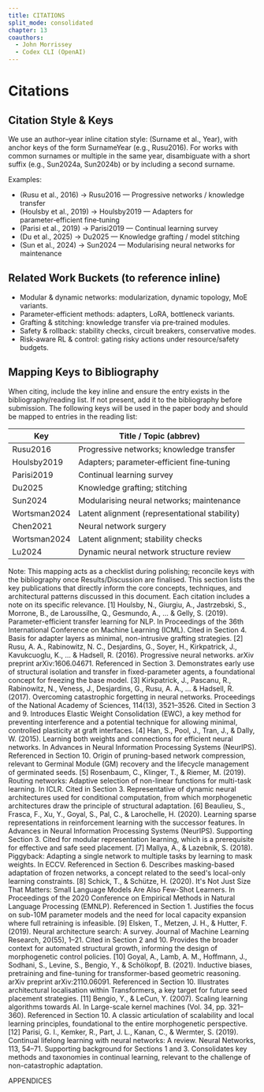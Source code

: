 ```yaml
---
title: CITATIONS
split_mode: consolidated
chapter: 13
coauthors:
  - John Morrissey
  - Codex CLI (OpenAI)
---
```


# Citations

## Citation Style & Keys
We use an author–year inline citation style: (Surname et al., Year), with anchor keys of the form SurnameYear (e.g., Rusu2016). For works with common surnames or multiple in the same year, disambiguate with a short suffix (e.g., Sun2024a, Sun2024b) or by including a second surname.

Examples:
- (Rusu et al., 2016) → Rusu2016 — Progressive networks / knowledge transfer
- (Houlsby et al., 2019) → Houlsby2019 — Adapters for parameter‑efficient fine‑tuning
- (Parisi et al., 2019) → Parisi2019 — Continual learning survey
- (Du et al., 2025) → Du2025 — Knowledge grafting / model stitching
- (Sun et al., 2024) → Sun2024 — Modularising neural networks for maintenance

## Related Work Buckets (to reference inline)
- Modular & dynamic networks: modularization, dynamic topology, MoE variants.
- Parameter‑efficient methods: adapters, LoRA, bottleneck variants.
- Grafting & stitching: knowledge transfer via pre‑trained modules.
- Safety & rollback: stability checks, circuit breakers, conservative modes.
- Risk‑aware RL & control: gating risky actions under resource/safety budgets.

## Mapping Keys to Bibliography
When citing, include the key inline and ensure the entry exists in the bibliography/reading list. If not present, add it to the bibliography before submission. The following keys will be used in the paper body and should be mapped to entries in the reading list:

| Key         | Title / Topic (abbrev)                          |
|-------------|--------------------------------------------------|
| Rusu2016    | Progressive networks; knowledge transfer        |
| Houlsby2019 | Adapters; parameter‑efficient fine‑tuning       |
| Parisi2019  | Continual learning survey                       |
| Du2025      | Knowledge grafting; stitching                   |
| Sun2024     | Modularising neural networks; maintenance       |
| Wortsman2024| Latent alignment (representational stability)   |
| Chen2021    | Neural network surgery                          |
| Wortsman2024| Latent alignment; stability checks              |
| Lu2024      | Dynamic neural network structure review         |

Note: This mapping acts as a checklist during polishing; reconcile keys with the bibliography once Results/Discussion are finalised.
This section lists the key publications that directly inform the core concepts, techniques, and architectural patterns discussed in this document. Each citation includes a note on its specific relevance.
[1] Houlsby, N., Giurgiu, A., Jastrzebski, S., Morrone, B., de Laroussilhe, Q., Gesmundo, A., ... & Gelly, S. (2019). Parameter-efficient transfer learning for NLP. In Proceedings of the 36th International Conference on Machine Learning (ICML).
Cited in Section 4. Basis for adapter layers as minimal, non-intrusive grafting strategies.
[2] Rusu, A. A., Rabinowitz, N. C., Desjardins, G., Soyer, H., Kirkpatrick, J., Kavukcuoglu, K., ... & Hadsell, R. (2016). Progressive neural networks. arXiv preprint arXiv:1606.04671.
Referenced in Section 3. Demonstrates early use of structural isolation and transfer in fixed-parameter agents, a foundational concept for freezing the base model.
[3] Kirkpatrick, J., Pascanu, R., Rabinowitz, N., Veness, J., Desjardins, G., Rusu, A. A., ... & Hadsell, R. (2017). Overcoming catastrophic forgetting in neural networks. Proceedings of the National Academy of Sciences, 114(13), 3521–3526.
Cited in Section 3 and 9. Introduces Elastic Weight Consolidation (EWC), a key method for preventing interference and a potential technique for allowing minimal, controlled plasticity at graft interfaces.
[4] Han, S., Pool, J., Tran, J., & Dally, W. (2015). Learning both weights and connections for efficient neural networks. In Advances in Neural Information Processing Systems (NeurIPS).
Referenced in Section 10. Origin of pruning-based network compression, relevant to Germinal Module (GM) recovery and the lifecycle management of germinated seeds.
[5] Rosenbaum, C., Klinger, T., & Riemer, M. (2019). Routing networks: Adaptive selection of non-linear functions for multi-task learning. In ICLR.
Cited in Section 3. Representative of dynamic neural architectures used for conditional computation, from which morphogenetic architectures draw the principle of structural adaptation.
[6] Beaulieu, S., Frasca, F., Xu, Y., Goyal, S., Pal, C., & Larochelle, H. (2020). Learning sparse representations in reinforcement learning with the successor features. In Advances in Neural Information Processing Systems (NeurIPS).
Supporting Section 3. Cited for modular representation learning, which is a prerequisite for effective and safe seed placement.
[7] Mallya, A., & Lazebnik, S. (2018). Piggyback: Adapting a single network to multiple tasks by learning to mask weights. In ECCV.
Referenced in Section 6. Describes masking-based adaptation of frozen networks, a concept related to the seed's local-only learning constraints.
[8] Schick, T., & Schütze, H. (2020). It's Not Just Size That Matters: Small Language Models Are Also Few-Shot Learners. In Proceedings of the 2020 Conference on Empirical Methods in Natural Language Processing (EMNLP).
Referenced in Section 1. Justifies the focus on sub-10M parameter models and the need for local capacity expansion where full retraining is infeasible.
[9] Elsken, T., Metzen, J. H., & Hutter, F. (2019). Neural architecture search: A survey. Journal of Machine Learning Research, 20(55), 1–21.
Cited in Section 2 and 10. Provides the broader context for automated structural growth, informing the design of morphogenetic control policies.
[10] Goyal, A., Lamb, A. M., Hoffmann, J., Sodhani, S., Levine, S., Bengio, Y., & Schölkopf, B. (2021). Inductive biases, pretraining and fine-tuning for transformer-based geometric reasoning. arXiv preprint arXiv:2110.06091.
Referenced in Section 10. Illustrates architectural localisation within Transformers, a key target for future seed placement strategies.
[11] Bengio, Y., & LeCun, Y. (2007). Scaling learning algorithms towards AI. In Large-scale kernel machines (Vol. 34, pp. 321–360).
Referenced in Section 10. A classic articulation of scalability and local learning principles, foundational to the entire morphogenetic perspective.
[12] Parisi, G. I., Kemker, R., Part, J. L., Kanan, C., & Wermter, S. (2019). Continual lifelong learning with neural networks: A review. Neural Networks, 113, 54–71.
Supporting background for Sections 1 and 3. Consolidates key methods and taxonomies in continual learning, relevant to the challenge of non-catastrophic adaptation.

APPENDICES
